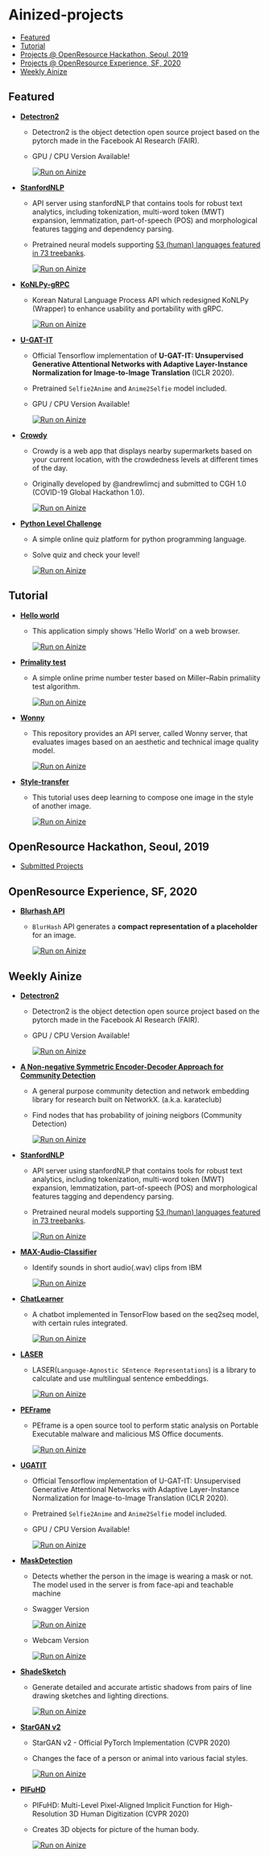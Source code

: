 # Ainized-projects

- [Featured](#Featured)
- [Tutorial](#Tutorial)
- [Projects @ OpenResource Hackathon, Seoul, 2019](./2019OpenResourceHackathon.md)
- [Projects @ OpenResource Experience, SF, 2020](#OpenResource-Experience-SF-2020)
- [Weekly Ainize](#Weekly-Ainize)

## Featured

* **[Detectron2](https://github.com/gkswjdzz/ainized-detectron2)**
  - Detectron2 is the object detection open source project based on the pytorch made in the Facebook AI Research (FAIR).
  - GPU / CPU Version Available!

    [![Run on Ainize](https://ainize.ai/static/images/run_on_ainize_button.svg)](https://ainize.web.app/redirect?git_repo=github.com/gkswjdzz/ainized-detectron2)

* **[StanfordNLP](https://github.com/gkswjdzz/ainized-stanfordnlp)**
  - API server using stanfordNLP that contains tools for robust text analytics, including tokenization, multi-word token (MWT) expansion, lemmatization, part-of-speech (POS) and morphological features tagging and dependency parsing.
  - Pretrained neural models supporting [53 (human) languages featured in 73 treebanks](https://stanfordnlp.github.io/stanfordnlp/models.html#human-languages-supported-by-stanfordnlp).

    [![Run on Ainize](https://ainize.ai/static/images/run_on_ainize_button.svg)](https://ainize.web.app/redirect?git_repo=github.com/gkswjdzz/ainized-stanfordnlp)

<!--
* **[Hashtag Prediction with Pytorch](https://github.com/monologg/hashtag-prediction-pytorch)**
  - Multimodal hashtag prediction model using Pytorch. Using the given image from Instagram and the texts, it returns appropriate hashtags.

    [![Run on Ainize](https://ainize.ai/static/images/run_on_ainize_button.svg)](https://ainize.web.app/redirect?git_repo=github.com/monologg/hashtag-prediction-pytorch)
-->

* **[KoNLPy-gRPC](https://github.com/minhoryang/KoNLPy-gRPC)**
  - Korean Natural Language Process API which redesigned KoNLPy (Wrapper) to enhance usability and portability with gRPC.

    [![Run on Ainize](https://ainize.ai/static/images/run_on_ainize_button.svg)](https://ainize.web.app/redirect?git_repo=github.com/minhoryang/KoNLPy-gRPC)

* **[U-GAT-IT](https://github.com/kmswlee/UGATIT)**
  - Official Tensorflow implementation of **U-GAT-IT: Unsupervised Generative Attentional Networks with Adaptive Layer-Instance Normalization for Image-to-Image Translation** (ICLR 2020).
  - Pretrained `Selfie2Anime` and `Anime2Selfie` model included.
  - GPU / CPU Version Available!

    [![Run on Ainize](https://ainize.ai/static/images/run_on_ainize_button.svg)](https://ainize.web.app/redirect?git_repo=github.com/kmswlee/UGATIT)

<!--
* **[Blurhash API](https://github.com/b3ting/blurhash-python)**
  - `BlurHash` API generates a **compact representation of a placeholder** for an image.
    
    [![Run on Ainize](https://ainize.ai/static/images/run_on_ainize_button.svg)](https://ainize.web.app/redirect?git_repo=github.com/b3ting/blurhash-python)
-->

* **[Crowdy](https://github.com/ainize-team2/crowdy)**
  - Crowdy is a web app that displays nearby supermarkets based on your current location, with the crowdedness levels at different times of the day.
  - Originally developed by @andrewlimcj and submitted to CGH 1.0 (COVID-19 Global Hackathon 1.0).

    [![Run on Ainize](https://ainize.ai/static/images/run_on_ainize_button.svg)](https://ainize.web.app/redirect?git_repo=github.com/ainize-team2/crowdy)
    
* **[Python Level Challenge](https://github.com/ainize-team1/python-level-challenge)**
  - A simple online quiz platform for python programming language.
  - Solve quiz and check your level!

    [![Run on Ainize](https://ainize.ai/static/images/run_on_ainize_button.svg)](https://ainize.web.app/redirect?git_repo=github.com/ainize-team1/python-level-challenge)

## Tutorial

* **[Hello world](https://github.com/ainize-team/ainize-run-helloworld-example)**
  - This application simply shows 'Hello World' on a web browser.  

    [![Run on Ainize](https://ainize.ai/static/images/run_on_ainize_button.svg)](https://ainize.web.app/redirect?git_repo=github.com/ainize-team/ainize-run-helloworld-example)

* **[Primality test](https://github.com/ainize-team/ainize-run-primality-test-example)**
  - A simple online prime number tester based on Miller–Rabin primaliity test algorithm.

    [![Run on Ainize](https://ainize.ai/static/images/run_on_ainize_button.svg)](https://ainize.web.app/redirect?git_repo=github.com/ainize-team/ainize-run-primality-test-example)

* **[Wonny](https://github.com/ainize-team/ainize-run-wonny-example)**
  - This repository provides an API server, called Wonny server, that evaluates images based on an aesthetic and technical image quality model.  
  
    [![Run on Ainize](https://ainize.ai/static/images/run_on_ainize_button.svg)](https://ainize.web.app/redirect?git_repo=github.com/ainize-team/ainize-run-wonny-example)

* **[Style-transfer](https://github.com/ainize-team/ainize-run-style-transfer)**
  - This tutorial uses deep learning to compose one image in the style of another image.
    
    [![Run on Ainize](https://ainize.ai/static/images/run_on_ainize_button.svg)](https://ainize.web.app/redirect?git_repo=github.com/ainize-team/ainize-run-style-transfer)


## OpenResource Hackathon, Seoul, 2019
- [Submitted Projects](./2019OpenResourceHackathon.md)


## OpenResource Experience, SF, 2020

* **[Blurhash API](https://github.com/b3ting/blurhash-python)**
  - `BlurHash` API generates a **compact representation of a placeholder** for an image.
    
    [![Run on Ainize](https://ainize.ai/static/images/run_on_ainize_button.svg)](https://ainize.web.app/redirect?git_repo=github.com/b3ting/blurhash-python)


## Weekly Ainize

* **[Detectron2](https://github.com/gkswjdzz/ainized-detectron2)**
  - Detectron2 is the object detection open source project based on the pytorch made in the Facebook AI Research (FAIR).
  - GPU / CPU Version Available!

    [![Run on Ainize](https://ainize.ai/static/images/run_on_ainize_button.svg)](https://ainize.web.app/redirect?git_repo=github.com/gkswjdzz/ainized-detectron2)

* **[A Non-negative Symmetric Encoder-Decoder Approach for Community Detection](https://github.com/kmkwon94/ainized-karateclub)**
  - A general purpose community detection and network embedding library for research built on NetworkX. (a.k.a. karateclub)
  - Find nodes that has probability of joining neigbors (Community Detection)

    [![Run on Ainize](https://ainize.ai/static/images/run_on_ainize_button.svg)](https://ainize.web.app/redirect?git_repo=github.com/kmkwon94/ainized-karateclub)

* **[StanfordNLP](https://github.com/gkswjdzz/ainized-stanfordnlp)**
  - API server using stanfordNLP that contains tools for robust text analytics, including tokenization, multi-word token (MWT) expansion, lemmatization, part-of-speech (POS) and morphological features tagging and dependency parsing.
  - Pretrained neural models supporting [53 (human) languages featured in 73 treebanks](https://stanfordnlp.github.io/stanfordnlp/models.html#human-languages-supported-by-stanfordnlp).

    [![Run on Ainize](https://ainize.ai/static/images/run_on_ainize_button.svg)](https://ainize.web.app/redirect?git_repo=github.com/gkswjdzz/ainized-stanfordnlp)

* **[MAX-Audio-Classifier](https://github.com/kmswlee/ainized-MAX-Audio-Classifier)**
  - Identify sounds in short audio(.wav) clips from IBM

    [![Run on Ainize](https://ainize.ai/static/images/run_on_ainize_button.svg)](https://ainize.web.app/redirect?git_repo=github.com/kmswlee/ainized-MAX-Audio-Classifier)

* **[ChatLearner](https://github.com/parkhojun/ChatLearner)**
  - A chatbot implemented in TensorFlow based on the seq2seq model, with certain rules integrated.

    [![Run on Ainize](https://ainize.ai/static/images/run_on_ainize_button.svg)](https://ainize.web.app/redirect?git_repo=github.com/parkhojun/ChatLearner.git)

<!--* **[QnABot](https://github.com/gkswjdzz/qnabot)**
  - A chatbot trained with specific topics in PyTorch.
  - Topics: Parasite(Bong Joon Ho), AI Network.

    [![Run on Ainize](https://ainize.ai/static/images/run_on_ainize_button.svg)](https://ainize-dev.herokuapp.com/deployments/github.com/gkswjdzz/qnabot)
-->

* **[LASER](https://github.com/kmkwon94/ainized-laser)**
  - LASER(`Language-Agnostic SEntence Representations`) is a library to calculate and use multilingual sentence embeddings.

    [![Run on Ainize](https://ainize.ai/static/images/run_on_ainize_button.svg)](https://ainize.web.app/redirect?git_repo=github.com/kmkwon94/ainized-laser)

* **[PEFrame](https://github.com/kmkwon94/ainized-peframe)**
  - PEframe is a open source tool to perform static analysis on Portable Executable malware and malicious MS Office documents.

    [![Run on Ainize](https://ainize.ai/static/images/run_on_ainize_button.svg)](https://ainize.web.app/redirect?git_repo=github.com/kmkwon94/ainized-peframe)

<!--* **[Sentence Transformers](https://github.com/kmkwon94/ainized-sentence-transformers)**
  - Sentence Transformers find similar sentences in .txt file show you sentences that have top 5 probability.

    [![Run on Ainize](https://ainize.ai/static/images/run_on_ainize_button.svg)](https://ainize-dev.web.app/redirect?git_repo=github.com/kmkwon94/ainized-sentence-transformers)
-->

* **[UGATIT](https://github.com/kmswlee/UGATIT)**
  - Official Tensorflow implementation of U-GAT-IT: Unsupervised Generative Attentional Networks with Adaptive Layer-Instance Normalization for Image-to-Image Translation (ICLR 2020).
  - Pretrained `Selfie2Anime` and `Anime2Selfie` model included.
  - GPU / CPU Version Available!

    [![Run on Ainize](https://ainize.ai/static/images/run_on_ainize_button.svg)](https://ainize.web.app/redirect?git_repo=github.com/kmswlee/UGATIT)


* **[MaskDetection](https://github.com/vyvydkf628/MaskDetection)**
  - Detects whether the person in the image is wearing a mask or not. The model used in the server is from face-api and teachable machine
  - Swagger Version

     [![Run on Ainize](https://www.ainize.ai/static/images/run_on_ainize_button.svg)](https://ainize.web.app/redirect?git_repo=github.com/vyvydkf628/MaskDetection)
  - Webcam Version

     [![Run on Ainize](https://www.ainize.ai/static/images/run_on_ainize_button.svg)](https://landing.vyvydkf628.endpoint.ainize.ai/maskdetection)

* **[ShadeSketch](https://github.com/vyvydkf628/ShadeSketch)**
  - Generate detailed and accurate artistic shadows from pairs of line drawing sketches and lighting directions.

     [![Run on Ainize](https://www.ainize.ai/static/images/run_on_ainize_button.svg)](https://ainize.web.app/redirect?git_repo=github.com/vyvydkf628/ShadeSketch)

* **[StarGAN v2](https://github.com/psi1104/stargan-v2)**
  - StarGAN v2 - Official PyTorch Implementation (CVPR 2020)
  - Changes the face of a person or animal into various facial styles.

    [![Run on Ainize](https://ainize.ai/static/images/run_on_ainize_button.svg)](https://ainize.web.app/redirect?git_repo=github.com/psi1104/stargan-v2)

* **[PIFuHD](https://github.com/psi1104/pifuhd)**
  - PIFuHD: Multi-Level Pixel-Aligned Implicit Function for High-Resolution 3D Human Digitization (CVPR 2020)
  - Creates 3D objects for picture of the human body.
  
    [![Run on Ainize](https://ainize.ai/static/images/run_on_ainize_button.svg)](https://ainize.web.app/redirect?git_repo=github.com/psi1104/pifuhd)
